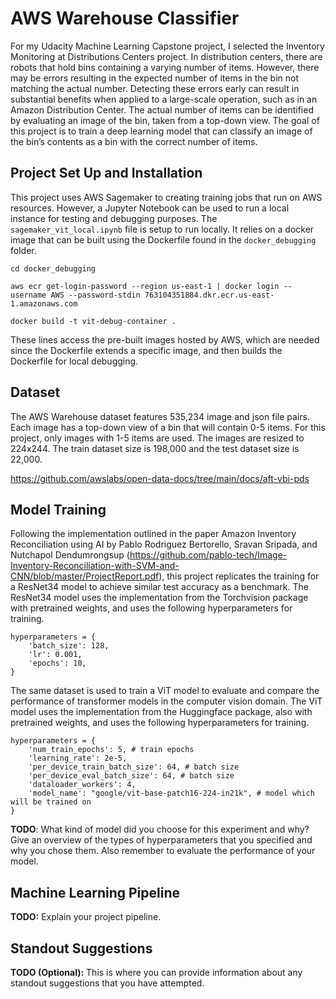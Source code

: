 # AWS Warehouse Classifier

For my Udacity Machine Learning Capstone project, I selected the Inventory Monitoring at Distributions Centers project. In distribution centers, there are robots that hold bins containing a varying number of items. However, there may be errors resulting in the expected number of items in the bin not matching the actual number. Detecting these errors early can result in substantial benefits when applied to a large-scale operation, such as in an Amazon Distribution Center. The actual number of items can be identified by evaluating an image of the bin, taken from a top-down view. The goal of this project is to train a deep learning model that can classify an image of the bin’s contents as a bin with the correct number of items.

## Project Set Up and Installation

This project uses AWS Sagemaker to creating training jobs that run on AWS resources. However, a Jupyter Notebook can be used to run a local instance for testing and debugging purposes. The `sagemaker_vit_local.ipynb` file is setup to run locally. It relies on a docker image that can be built using the Dockerfile found in the `docker_debugging` folder.

    cd docker_debugging

    aws ecr get-login-password --region us-east-1 | docker login --username AWS --password-stdin 763104351884.dkr.ecr.us-east-1.amazonaws.com

    docker build -t vit-debug-container .

These lines access the pre-built images hosted by AWS, which are needed since the Dockerfile extends a specific image, and then builds the Dockerfile for local debugging.


## Dataset

The AWS Warehouse dataset features 535,234 image and json file pairs. Each image has a top-down view of a bin that will contain 0-5 items. For this project, only images with 1-5 items are used. The images are resized to 224x244. The train dataset size is 198,000 and the test dataset size is 22,000. 

https://github.com/awslabs/open-data-docs/tree/main/docs/aft-vbi-pds

## Model Training

Following the implementation outlined in the paper Amazon Inventory Reconciliation using AI by Pablo Rodriguez Bertorello, Sravan Sripada, and Nutchapol Dendumrongsup (https://github.com/pablo-tech/Image-Inventory-Reconciliation-with-SVM-and-CNN/blob/master/ProjectReport.pdf), this project replicates the training for a ResNet34 model to achieve similar test accuracy as a benchmark. The ResNet34 model uses the implementation from the Torchvision package with pretrained weights, and uses the following hyperparameters for training.

    hyperparameters = {
        'batch_size': 128, 
        'lr': 0.001, 
        'epochs': 10, 
    }


The same dataset is used to train a ViT model to evaluate and compare the performance of transformer models in the computer vision domain. The ViT model uses the implementation from the Huggingface package, also with pretrained weights, and uses the following hyperparameters for training.

    hyperparameters = {
        'num_train_epochs': 5, # train epochs
        'learning_rate': 2e-5,
        'per_device_train_batch_size': 64, # batch size
        'per_device_eval_batch_size': 64, # batch size
        'dataloader_workers': 4,
        'model_name': "google/vit-base-patch16-224-in21k", # model which will be trained on
    }



**TODO**: What kind of model did you choose for this experiment and why? Give an overview of the types of hyperparameters that you specified and why you chose them. Also remember to evaluate the performance of your model.

## Machine Learning Pipeline
**TODO:** Explain your project pipeline.

## Standout Suggestions
**TODO (Optional):** This is where you can provide information about any standout suggestions that you have attempted.
